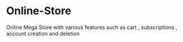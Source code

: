 # Online-Store

Online Mega Store with various features such as cart , subscriptions , account creation and deletion

